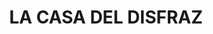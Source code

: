 ---
title: "LA CASA DEL DISFRAZ"
url: /socorro/la-casa-del-disfraz-barrio-centro/
shop: Partyzubehör
---